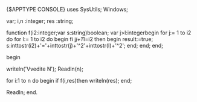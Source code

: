 {$APPTYPE CONSOLE}
uses 
SysUtils;
Windows;

var;
i,n :integer;
res :string;

function f(i2:integer;var s:string)boolean;
var j>l:integerbegin
for j:= 1 to i2 do
for l:= 1 to i2 do
begin 
fi j*j+1*1=i2 then
begin
result:=true;
s:inttostr(i2)+'='+inttostr(j)+'^2'+inttostr(l)+'^2';
end;
end;
end;

begin

writeln('Vvedite N');
Readln(n);

for i:1 to n do 
begin
if f(i,res)then writeln(res);
end;



Readln;
end.
 
